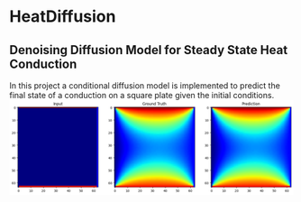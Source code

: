 # HeatDiffusion

## Denoising Diffusion Model for Steady State Heat Conduction 
In this project a conditional diffusion model is implemented to predict the final state of a conduction on a square plate given the initial conditions. 
<img src="diff_sample_27500.png" width="1500px"></img>
